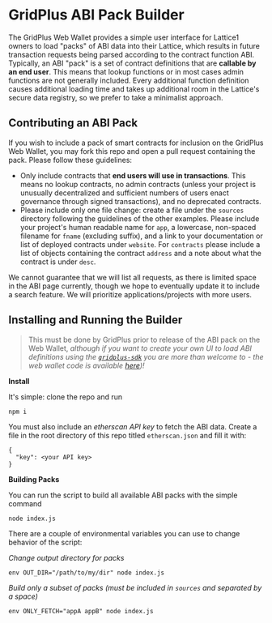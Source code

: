 # GridPlus ABI Pack Builder

The GridPlus Web Wallet provides a simple user interface for Lattice1 owners to load "packs" of ABI data into their Lattice,
which results in future transaction requests being parsed according to the contract function ABI. Typically, an ABI "pack"
is a set of contract definitions that are **callable by an end user**. This means that lookup functions or in most cases admin
functions are not generally included. Every additional function definition causes additional loading time and takes up additional
room in the Lattice's secure data registry, so we prefer to take a minimalist approach.

## Contributing an ABI Pack

If you wish to include a pack of smart contracts for inclusion on the GridPlus Web Wallet, you may fork this repo and open
a pull request containing the pack. Please follow these guidelines:

* Only include contracts that **end users will use in transactions**. This means no lookup contracts, no admin contracts (unless
your project is unusually decentralized and sufficient numbers of users enact governance through signed transactions), and no
deprecated contracts.
* Please include only one file change: create a file under the `sources` directory following the guidelines of the other examples.
Please include your project's human readable name for `app`, a lowercase, non-spaced filename for `fname` (excluding suffix), and
a link to your documentation or list of deployed contracts under `website`. For `contracts` please include a list of objects containing
the contract `address` and a note about what the contract is under `desc`.

We cannot guarantee that we will list all requests, as there is limited space in the ABI page currently, though we hope to
eventually update it to include a search feature. We will prioritize applications/projects with more users.

## Installing and Running the Builder

> This must be done by GridPlus prior to release of the ABI pack on the Web Wallet, *although if you want to create your own UI to load ABI definitions using the [`gridplus-sdk`](https://github.com/GridPlus/gridplus-sdk) you are more than welcome to - the web wallet code is available [here](https://github.com/GridPlus/wallet-web))!*

**Install**

It's simple: clone the repo and run

```
npm i
```

You must also include an *etherscan API key* to fetch the ABI data. Create a file in the root directory of this repo titled `etherscan.json`
and fill it with:

```
{
  "key": <your API key>
}
```

**Building Packs**

You can run the script to build all available ABI packs with the simple command

```
node index.js
```

There are a couple of environmental variables you can use to change behavior of the script:

*Change output directory for packs*

```
env OUT_DIR="/path/to/my/dir" node index.js
```

*Build only a subset of packs (must be included in `sources` and separated by a space)*

```
env ONLY_FETCH="appA appB" node index.js
```
